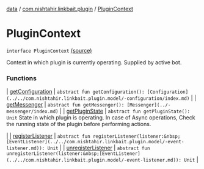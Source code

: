 [data](../../index.md) / [com.nishtahir.linkbait.plugin](../index.md) / [PluginContext](.)


# PluginContext

`interface PluginContext` [(source)](https://gitlab.com/nishtahir/linkbait/tree/master/linkbait-plugin-api/src/main/kotlin//com/nishtahir/linkbait/plugin/PluginContext.kt#L9)

Context in which plugin is currently operating. Supplied by active bot.




### Functions


| [getConfiguration](get-configuration.md) | `abstract fun getConfiguration(): [Configuration](../../com.nishtahir.linkbait.plugin.model/-configuration/index.md)` |
| [getMessenger](get-messenger.md) | `abstract fun getMessenger(): [Messenger](../-messenger/index.md)` |
| [getPluginState](get-plugin-state.md) | `abstract fun getPluginState(): Unit`
State in which plugin is operating. In case of Async operations,
Check the running state of the plugin before performing actions.

 |
| [registerListener](register-listener.md) | `abstract fun registerListener(listener:&nbsp;[EventListener](../../com.nishtahir.linkbait.plugin.model/-event-listener.md)): Unit` |
| [unregisterListener](unregister-listener.md) | `abstract fun unregisterListener(listener:&nbsp;[EventListener](../../com.nishtahir.linkbait.plugin.model/-event-listener.md)): Unit` |


